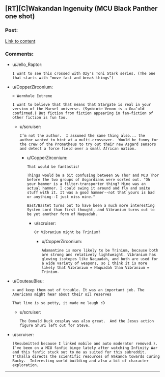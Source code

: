 ## [RT][C]Wakandan Ingenuity (MCU Black Panther one shot)

### Post:

[Link to content](https://www.fanfiction.net/s/12645432/1/Wakandan-Ingenuity)

### Comments:

- u/Jello_Raptor:
  ```
  I want to see this crossed with Ozy's Toni Stark series. (The one that starts with "move fast and break things")
  ```

- u/CopperZirconium:
  ```
  > Wormhole Extreme

  I want to believe that that means that Stargate is real in your version of the Marvel universe. (Symbiote Venom is a Goa’uld confirmed.) But fiction from fiction appearing in fan-fiction of other fiction is fun too.
  ```

  - u/scruiser:
    ```
    I’m not the author.  I assumed the same thing also... the author wanted to hint at a multi-crossover.  Would be funny for the crew of the Prometheus to try out their new Asgard sensors and detect a force field over a small African nation.
    ```

    - u/CopperZirconium:
      ```
      That would be fantastic!

      Things would be a bit confusing between SG Thor and MCU Thor before the two groups of Asgardians were sorted out. "Oh your hammer is a filter-transporter thing? Mine was an actual hammer. I could swing it around and fly and smite stuff with it. It was a good hammer--not that yours is bad or anything--I just miss mine." 

      Bast/Bastet turns out to have been a much more interesting System Lord than first thought, and Vibranium turns out to be yet another form of Naquadah.
      ```

      - u/scruiser:
        ```
        Or Vibranium might be Trinium?
        ```

        - u/CopperZirconium:
          ```
          Adamantine is more likely to be Trinium, because both are strong and relatively lightweight. Vibranium has glowing isotopes like Naquadah, and both are used for a wide variety of weapons, so I think it is more likely that Vibranium = Naquadah than Vibranium = Trinium.
          ```

- u/CouteauBleu:
  ```
  > and keep them out of trouble. It was an important job. The Americans might hear about their oil reserves

  That line is so petty, it made me laugh :D
  ```

  - u/scruiser:
    ```
    The Donald Duck cosplay was also great.  And the Jesus action figure Shuri left out for Steve.
    ```

- u/scruiser:
  ```
  (Resubmitted because I linked mobile and auto moderator removed.). I’ve been on a MCU fanfic binge lately after watching Infinity War and this fanfic stuck out to me as suited for this subreddit.  T’Challa directs the scientific resources of Wakanda towards curing Bucky.  Interesting world building and also a bit of character exploration.
  ```

---

